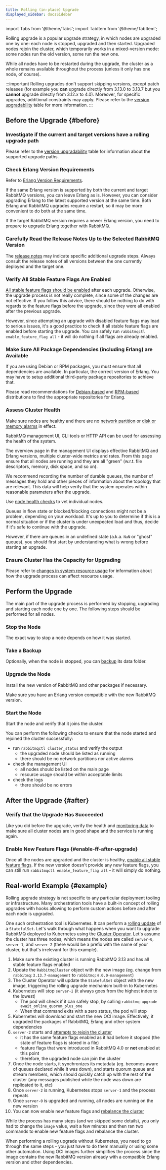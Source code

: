 ```yaml
---
title: Rolling (in-place) Upgrade
displayed_sidebar: docsSidebar
---
```

<!--
Copyright (c) 2005-2024 Broadcom. All Rights Reserved. The term "Broadcom" refers to Broadcom Inc. and/or its subsidiaries.

All rights reserved. This program and the accompanying materials
are made available under the terms of the under the Apache License,
Version 2.0 (the "License”); you may not use this file except in compliance
with the License. You may obtain a copy of the License at

https://www.apache.org/licenses/LICENSE-2.0

Unless required by applicable law or agreed to in writing, software
distributed under the License is distributed on an "AS IS" BASIS,
WITHOUT WARRANTIES OR CONDITIONS OF ANY KIND, either express or implied.
See the License for the specific language governing permissions and
limitations under the License.
-->

import Tabs from '@theme/Tabs';
import TabItem from '@theme/TabItem';

Rolling upgrade is a popular upgrade strategy, in which nodes are upgraded
one by one: each node is stopped, upgraded and then started. Upgraded nodes rejoin the cluster,
which temporarily works in a mixed-version mode: some nodes run the old version, some run the new one.

While all nodes have to be restarted during the upgrade, the
cluster as a whole remains available throughout the process
(unless it only has one node, of course).

:::important
Rolling upgrades don't support skipping versions, except patch releases (for example you **can** upgrade directly
from 3.13.0 to 3.13.7 but you **cannot** upgrade directly from 3.12.x to 4.0). Moreover, for specific upgrades,
additional constraints may apply. Please refer to the [version upgradability](./upgrade#rabbitmq-version-upgradability) table for more information.
:::

## Before the Upgrade {#before}

### Investigate if the current and target versions have a rolling upgrade path

Please refer to the [version upgradability](./upgrade#rabbitmq-version-upgradability) table for information
about the supported upgrade paths.

### Check Erlang Version Requirements

Refer to [Erlang Version Requirements](./upgrade#rabbitmq-erlang-version-requirement).

If the same Erlang version is supported by both the current and target RabbitMQ versions,
you can leave Erlang as is. However, you can consider upgrading Erlang to the latest
supported version at the same time. Both Erlang and RabbitMQ upgrades require a restart,
so it may be more convenient to do both at the same time.

If the target RabbitMQ version requires a newer Erlang version,
you need to prepare to upgrade Erlang together with RabbitMQ.

### Carefully Read the Release Notes Up to the Selected RabbitMQ Version

The [release notes](https://github.com/rabbitmq/rabbitmq-server/releases)
may indicate specific additional upgrade steps. Always consult the release notes
of all versions between the one currently deployed and the target one.

### Verify All Stable Feature Flags Are Enabled

[All stable feature flags should be enabled](./feature-flags#how-to-enable-feature-flags) after each upgrade.
Otherwise, the upgrade process is not really complete, since some of the changes are not effective.
If you follow this advice, there should be nothing to do with regards to the feature flags before the upgrade,
since they were all enabled after the previous upgrade.

However, since attempting an upgrade with disabled feature flags may lead to serious issues, it's a good
practice to check if all stable feature flags are enabled before starting the upgrade. You can safely
run `rabbitmqctl enable_feature_flag all` - it will do nothing if all flags are already enabled.

### Make Sure All Package Dependencies (including Erlang) are Available

If you are using Debian or RPM packages, you must ensure
that all dependencies are available. In particular, the
correct version of Erlang. You may have to setup additional
third-party package repositories to achieve that.

Please read recommendations for
[Debian-based](./which-erlang#debian) and
[RPM-based](./which-erlang#redhat) distributions to find the
appropriate repositories for Erlang.

### Assess Cluster Health

Make sure nodes are healthy and there are no [network partition](./partitions)
or [disk or memory alarms](./alarms) in effect.

RabbitMQ management UI, CLI tools or HTTP API can be used for
assessing the health of the system.

The overview page in the management UI displays effective RabbitMQ
and Erlang versions, multiple cluster-wide metrics and rates. From
this page ensure that all nodes are running and they are all "green"
(w.r.t. file descriptors, memory, disk space, and so on).

We recommend recording the number of durable queues, the number
of messages they hold and other pieces of information about the
topology that are relevant. This data will help verify that the
system operates within reasonable parameters after the upgrade.

Use [node health checks](./monitoring#health-checks) to
vet individual nodes.

Queues in flow state or blocked/blocking connections might not be a problem,
depending on your workload. It's up to you to determine if this is
a normal situation or if the cluster is under unexpected load and
thus, decide if it's safe to continue with the upgrade.

However, if there are queues in an undefined state (a.k.a. `NaN` or
"ghost" queues), you should first start by understanding what is
wrong before starting an upgrade.

### Ensure Cluster Has the Capacity for Upgrading

Please refer to [changes in system resource usage](./upgrade#system-resource-usage)
for information about how the upgrade process can affect resource usage.

## Perform the Upgrade

The main part of the upgrade process is performed by stopping, upgrading and starting each node one by one.
The following steps should be performed for all nodes.

### Stop the Node

The exact way to stop a node depends on how it was started.

### Take a Backup

Optionally, when the node is stopped, you can [backup](./backup) its data folder.

### Upgrade the Node

Install the new version of RabbitMQ and other packages if necessary.

Make sure you have an Erlang version compatible with the new RabbitMQ version.

### Start the Node

Start the node and verify that it joins the cluster.

You can perform the following checks to ensure that the node started and rejoined
the cluster successfully:

* run `rabbitmqctl cluster_status` and verify the output
  * the upgraded node should be listed as running
  * there should be no network partitions nor active alarms
* check the management UI
  * all nodes should be listed on the main page
  * resource usage should be within acceptable limits
* check the logs
  * there should be no errors

## After the Upgrade {#after}

### Verify that the Upgrade Has Succeeded

Like you did before the upgrade, verify the health and [monitoring data](./monitoring) to
make sure all cluster nodes are in good shape and the service is running again.

### Enable New Feature Flags {#enable-ff-after-upgrade}

Once all the nodes are upgraded and the cluster is healthy,
[enable all stable feature flags](./feature-flags#how-to-enable-feature-flags).
If the new version doesn't provide any new feature flags, you can still run
`rabbitmqctl enable_feature_flag all` - it will simply do nothing.

## Real-world Example {#example}

Rolling upgrade strategy is not specific to any particular deployment tooling
or infrastructure. Many orchestration tools have a built-in concept of rolling upgrades
with hooks allowing to perform custom actions before and after each node is upgraded.

One such orchestration tool is Kubernetes. It can perform a [rolling update](https://kubernetes.io/docs/tutorials/stateful-application/basic-stateful-set/#rolling-update)
of a `StatefulSet`. Let's walk through what happens when you want to upgrade RabbitMQ
deployed to Kubernetes using the [Cluster Operator](/kubernetes/operator/operator-overview).
Let's assume the cluster has three nodes, which means the nodes are called `server-0`, `server-1`, and `server-2`
(there would be a prefix with the name of your cluster, but that's irrelevant for this example).

1. Make sure the existing cluster is running RabbitMQ 3.13 and has all stable feature flags enabled
1. Update the `RabbitmqCluster` object with the new image (eg. change from `rabbitmq:3.13.7-management` to `rabbitmq:4.0.0-management`)
1. The Cluster Operator will update the `StatefulSet` object with the new image, triggering the rolling upgrade mechanism built-in to Kubernetes
1. Kubernetes will stop `server-2` (it always goes from the highest index to the lowest)
   - The pod will check if it can safely stop, by calling `rabbitmq-upgrade await_online_quorum_plus_one`
   - When that command exits with a zero status, the pod will stop
1. Kubernetes will download and start the new OCI image. Effectively, it upgraded the packages of RabbitMQ, Erlang and other system dependencies
1. `server-2` starts and [attempts to rejoin the cluster](./feature-flags#version-compatibility)
   - it has the same feature flags enabled as it had before it stopped (the state of feature flags is stored in a file)
   - feature flags that were introduced in RabbitMQ 4.0 or **not** enabled at this point
   - therefore, the upgraded node can join the cluster
1. Once the node starts, it synchronizes its metadata (eg. becomes aware of queues declared while it was down), and starts quorum
   queue and stream members, which should quickly catch up with the rest of the cluster (any messages published while the node was down
   are replicated to it, etc)
1. Once `server-2` is running, Kubernetes stops `server-1` and the process repeats
1. Once `server-0` is upgraded and running, all nodes are running on the new version
1. You can now enable new feature flags and [rebalance the cluster](./upgrade#rebalance)

While the process has many steps (and we skipped some details), you only had to change the `image` value,
wait a few minutes and then ran two commands to enable new feature flags and rebalance the cluster.

When performing a rolling upgrade without Kubernetes, you need to go through the same steps - you just have
to do them manually or using some other automation. Using OCI images further simplifies the process since the image
contains the new RabbitMQ version already with a compatible Erlang version and other dependencies.
